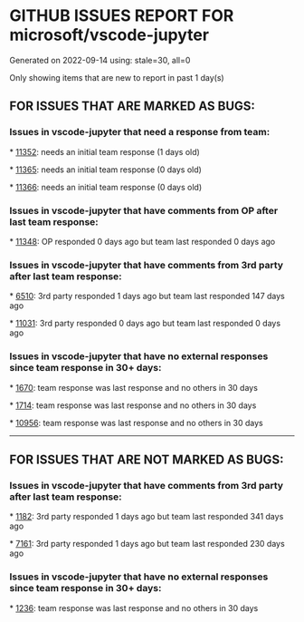 
# GITHUB ISSUES REPORT FOR microsoft/vscode-jupyter


Generated on 2022-09-14 using: stale=30, all=0


Only showing items that are new to report in past 1 day(s)


## FOR ISSUES THAT ARE MARKED AS BUGS:


### Issues in vscode-jupyter that need a response from team:


\* [11352](https://github.com/microsoft/vscode-jupyter/issues/11352 "no currency symbols for Indian currency (₹)"): needs an initial team response (1 days old)

\* [11365](https://github.com/microsoft/vscode-jupyter/issues/11365 "New output cell for each loop"): needs an initial team response (0 days old)

\* [11366](https://github.com/microsoft/vscode-jupyter/issues/11366 "ScenePic visualizations do not display in VS Code"): needs an initial team response (0 days old)

### Issues in vscode-jupyter that have comments from OP after last team response:


\* [11348](https://github.com/microsoft/vscode-jupyter/issues/11348 "Jupyter Extension fails to activate on FreeBSD"): OP responded 0 days ago but team last responded 0 days ago

### Issues in vscode-jupyter that have comments from 3rd party after last team response:


\* [6510](https://github.com/microsoft/vscode-jupyter/issues/6510 "Jupyter extension creates countless empty &quot;checkpoint&quot; files after saving (autosave disabled)"): 3rd party responded 1 days ago but team last responded 147 days ago

\* [11031](https://github.com/microsoft/vscode-jupyter/issues/11031 "VS Code crashes when running a cell that produces a lot of output"): 3rd party responded 0 days ago but team last responded 0 days ago

### Issues in vscode-jupyter that have no external responses since team response in 30+ days:


\* [1670](https://github.com/microsoft/vscode-jupyter/issues/1670 "Changing Jupyter server connection requires a workspace-based session"): team response was last response and no others in 30 days

\* [1714](https://github.com/microsoft/vscode-jupyter/issues/1714 "Interactive plots failing to update: bokeh's push_notebook() not updating"): team response was last response and no others in 30 days

\* [10956](https://github.com/microsoft/vscode-jupyter/issues/10956 "bogus URL should be removed "): team response was last response and no others in 30 days

---

## FOR ISSUES THAT ARE NOT MARKED AS BUGS:


### Issues in vscode-jupyter that have comments from 3rd party after last team response:


\* [1182](https://github.com/microsoft/vscode-jupyter/issues/1182 "Jupyter Notebook: add access to cell metadata"): 3rd party responded 1 days ago but team last responded 341 days ago

\* [7161](https://github.com/microsoft/vscode-jupyter/issues/7161 "ipywidget background doesn't respect theme"): 3rd party responded 1 days ago but team last responded 230 days ago

### Issues in vscode-jupyter that have no external responses since team response in 30+ days:


\* [1236](https://github.com/microsoft/vscode-jupyter/issues/1236 "Ability to add command line arguments for terminal or in interactive window"): team response was last response and no others in 30 days
